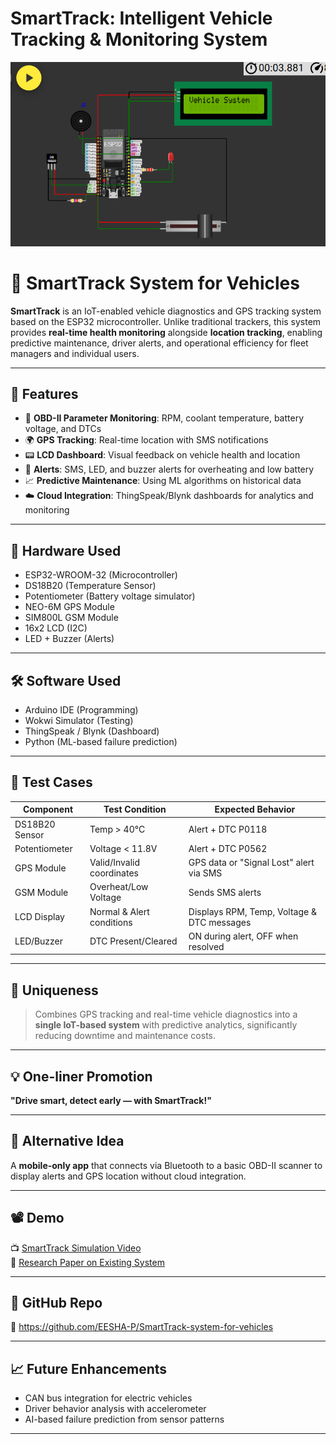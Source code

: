 # SmartTrack: Intelligent Vehicle Tracking & Monitoring System

![Screenshot](simulation/img1.png)

# 🚗 SmartTrack System for Vehicles

**SmartTrack** is an IoT-enabled vehicle diagnostics and GPS tracking system based on the ESP32 microcontroller. Unlike traditional trackers, this system provides **real-time health monitoring** alongside **location tracking**, enabling predictive maintenance, driver alerts, and operational efficiency for fleet managers and individual users.

---

## 📌 Features

- 🔧 **OBD-II Parameter Monitoring**: RPM, coolant temperature, battery voltage, and DTCs
- 🌍 **GPS Tracking**: Real-time location with SMS notifications
- 📟 **LCD Dashboard**: Visual feedback on vehicle health and location
- 📡 **Alerts**: SMS, LED, and buzzer alerts for overheating and low battery
- 📈 **Predictive Maintenance**: Using ML algorithms on historical data
- ☁️ **Cloud Integration**: ThingSpeak/Blynk dashboards for analytics and monitoring

---

## 🔧 Hardware Used

- ESP32-WROOM-32 (Microcontroller)
- DS18B20 (Temperature Sensor)
- Potentiometer (Battery voltage simulator)
- NEO-6M GPS Module
- SIM800L GSM Module
- 16x2 LCD (I2C)
- LED + Buzzer (Alerts)

---

## 🛠️ Software Used

- Arduino IDE (Programming)
- Wokwi Simulator (Testing)
- ThingSpeak / Blynk (Dashboard)
- Python (ML-based failure prediction)

---

## 🧪 Test Cases

| Component       | Test Condition             | Expected Behavior                             |
|----------------|----------------------------|-----------------------------------------------|
| DS18B20 Sensor | Temp > 40°C                 | Alert + DTC P0118                              |
| Potentiometer  | Voltage < 11.8V             | Alert + DTC P0562                              |
| GPS Module     | Valid/Invalid coordinates   | GPS data or "Signal Lost" alert via SMS        |
| GSM Module     | Overheat/Low Voltage        | Sends SMS alerts                              |
| LCD Display    | Normal & Alert conditions   | Displays RPM, Temp, Voltage & DTC messages     |
| LED/Buzzer     | DTC Present/Cleared         | ON during alert, OFF when resolved             |

---

## 🧠 Uniqueness

> Combines GPS tracking and real-time vehicle diagnostics into a **single IoT-based system** with predictive analytics, significantly reducing downtime and maintenance costs.

---

## 💡 One-liner Promotion

**"Drive smart, detect early — with SmartTrack!"**

---

## 🔁 Alternative Idea

A **mobile-only app** that connects via Bluetooth to a basic OBD-II scanner to display alerts and GPS location without cloud integration.

---

## 📽️ Demo

📺 [SmartTrack Simulation Video](https://drive.google.com/file/d/1EGpM_EBqUfFzOrm4RatJd8n04CFp6XBK/view?usp=sharing)  
📑 [Research Paper on Existing System](https://drive.google.com/file/d/1ONU0mmwE6Kd2LYBW2lxgsrP5XZON_szy/view?usp=sharing)

---

## 📂 GitHub Repo

🔗 https://github.com/EESHA-P/SmartTrack-system-for-vehicles

---

## 📈 Future Enhancements

- CAN bus integration for electric vehicles
- Driver behavior analysis with accelerometer
- AI-based failure prediction from sensor patterns

---

